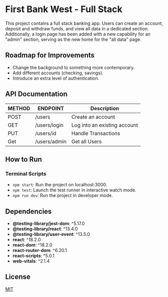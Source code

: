 # First Bank West - Full Stack

This project contains a full stack banking app. Users can create an account, deposit and withdraw funds, and view all data in a dedicated section. Additionally, a login page has been added with a new capability for an "admin" section, serving as the new home for the "all data" page.

## Roadmap for Improvements

- Change the background to something more contemporary.
- Add different accounts (checking, savings).
- Introduce an extra level of authentication.


## API Documentation 

| METHOD | ENDPOINT                            | Description                   | 
| ------ | ----------------------------------- | ----------------------------- | 
| POST   | /users                              | Create an account             |
| GET    | /users/login                        | Log into an existing account  |
| PUT    | /users/id                           | Handle Transactions           | 
| Get    | /users/admin                        | Get all Users                 | 





## How to Run

### Terminal Scripts

- `npm start`: Run the project on localhost:3000.
- `npm test`: Launch the test runner in interactive watch mode.
- `npm run dev`: Run the project in developer mode.

## Dependencies

- **@testing-library/jest-dom**: ^5.17.0
- **@testing-library/react**: ^13.4.0
- **@testing-library/user-event**: ^13.5.0
- **react**: ^18.2.0
- **react-dom**: ^18.2.0
- **react-router-dom**: ^6.20.1
- **react-scripts**: ^5.0.1
- **web-vitals**: ^2.1.4

## License

[MIT](https://choosealicense.com/licenses/mit/)
